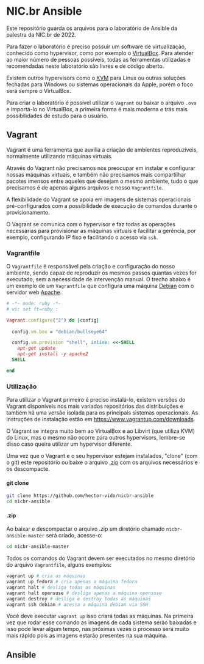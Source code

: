 # NIC.br Ansible

Este repositório guarda os arquivos para o laboratório de Ansible da palestra da NIC.br de 2022.

Para fazer o laboratório é preciso possuir um software de virtualização, conhecido como hypervisor, como por exemplo o [VirtualBox](https://www.virtualbox.org/). Para atender ao maior número de pessoas possíveis, todas as ferramentas utilizadas e recomendadas neste laboratório são livres e de código aberto.

Existem outros hypervisors como o [KVM](https://www.linux-kvm.org/page/Main_Page) para Linux ou outras soluções fechadas para Windows ou sistemas operacionais da Apple, porém o foco será sempre o VirtualBox.

Para criar o laboratório é possível utilizar o `Vagrant` ou baixar o arquivo `.ova` e importá-lo no VirtualBox, a primeira forma é mais moderna e trás mais possibilidades de estudo para o usuário.

## Vagrant

Vagrant é uma ferramenta que auxilia a criação de ambientes reproduzíveis, normalmente utilizando máquinas virtuais.

Através do Vagrant não precisamos nos preocupar em instalar e configurar nossas máquinas virtuais, e também não precisamos mais compartilhar pacotes imensos entre aqueles que desejam o mesmo ambiente, tudo o que precisamos é de apenas alguns arquivos e nosso `Vagrantfile`.

A flexibilidade do Vagrant se apoia em imagens de sistemas operacionais pré-configurados com a possibilidade de execução de comandos durante o provisionamento.

O Vagrant se comunica com o hypervisor e faz todas as operações necessárias para provisionar as máquinas virtuais e facilitar a gerência, por exemplo, configurando IP fixo e facilitando o acesso via `ssh`.

### Vagrantfile

O `Vagrantfile` é responsável pela criação e configuração do nosso ambiente, sendo capaz de reproduzir os mesmos passos quantas vezes for executado, sem a necessidade de intervenção manual. O trecho abaixo é um exemplo de um `Vagrantfile`  que configura uma máquina [Debian](https://www.debian.org/) com o servidor web [Apache](https://httpd.apache.org/).

```ruby
# -*- mode: ruby -*-
# vi: set ft=ruby :

Vagrant.configure("2") do |config|
  
  config.vm.box = "debian/bullseye64"

  config.vm.provision "shell", inline: <<-SHELL
    apt-get update
    apt-get install -y apache2
  SHELL

end
```

### Utilização

Para utilizar o Vagrant primeiro é preciso instalá-lo, existem versões do Vagrant disponíveis nos mais variados repositórios das distribuições e também há uma versão isolada para os principais sistemas operacionais. As instruções de instalação estão em https://www.vagrantup.com/downloads.

O Vagrant se integra muito bem ao VirtualBox e ao Libvirt (que utiliza KVM) do Linux, mas o mesmo não ocorre para outros hypervisors, lembre-se disso caso queira utilizar um hypervisor diferente.

Uma vez que o Vagrant e o seu hypervisor estejam instalados, "clone" (com o git) este repositório ou baixe o arquivo [.zip](https://github.com/hector-vido/nicbr-ansible/archive/refs/heads/master.zip) com os arquivos necessários e os descompacte.

#### git clone

```bash
git clone https://github.com/hector-vido/nicbr-ansible
cd nicbr-ansible
```

#### .zip

Ao baixar e descompactar o arquivo .zip um diretório chamado `nicbr-ansible-master` será criado, acesse-o:

```bash
cd nicbr-ansible-master
```

Todos os comandos do Vagrant devem ser executados no mesmo diretório do arquivo `Vagrantfile`, alguns exemplos:

```bash
vagrant up # cria as máquinas
vagrant up fedora # cria apenas a máquina fedora
vagrant halt # desliga todas as máquinas
vagrant halt opensuse # desliga apenas a máquina opensuse
vagrant destroy # desliga e destroy todas as máquinas
vagrant ssh debian # acessa a máquina debian via SSH
```

Você deve executar `vagrant up` isso criará todas as máquinas. Na primeira vez que rodar esse comando as imagens de cada sistema serão baixadas e isso pode levar algum tempo, nas próximas vezes o processo será muito mais rápido pois as imagens estarão presentes na sua máquina.

## Ansible
